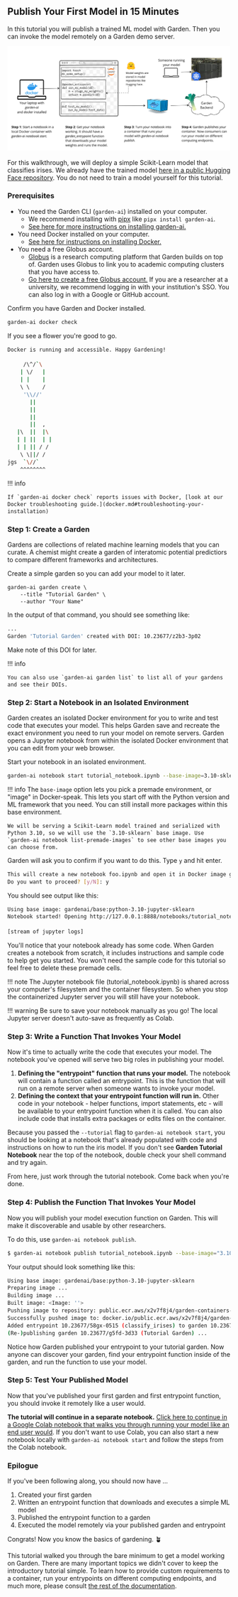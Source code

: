
## Publish Your First Model in 15 Minutes

In this tutorial you will publish a trained ML model with Garden. Then you can invoke the model remotely on a Garden demo server.

![Box and arrow diagram showing the steps to publish a Garden entrypoint.](./images/Clean-Garden-Diagram.jpg)

For this walkthrough, we will deploy a simple Scikit-Learn model that classifies irises. We already have the trained model [here in a public Hugging Face repository](https://huggingface.co/Garden-AI/sklearn-seedling/tree/main). You do not need to train a model yourself for this tutorial.

### Prerequisites

- You need the Garden CLI (`garden-ai`) installed on your computer.
    - We recommend installing with [pipx](https://github.com/pypa/pipx?tab=readme-ov-file#pipx--install-and-run-python-applications-in-isolated-environments) like `pipx install garden-ai`.
    - [See here for more instructions on installing garden-ai.](installation.md)
- You need Docker installed on your computer.
    - [See here for instructions on installing Docker.](docker.md)
- You need a free Globus account.
    - [Globus](https://www.globus.org/what-we-do) is a research computing platform that Garden builds on top of. Garden uses Globus to link you to academic computing clusters that you have access to.
    - [Go here to create a free Globus account.](https://app.globus.org/) If you are a researcher at a university, we recommend logging in with your institution's SSO. You can also log in with a Google or GitHub account.

Confirm you have Garden and Docker installed.

```bash
garden-ai docker check
```

If you see a flower you're good to go.

```bash
Docker is running and accessible. Happy Gardening!

     /\^/`\
    | \/   |
    | |    |
    \ \    /
     '\\//'
       ||
       ||
       ||
       ||  ,
   |\  ||  |\
   | | ||  | |
   | | || / /
    \ \||/ /
jgs  `\//`
    ^^^^^^^^
```

!!! info

    If `garden-ai docker check` reports issues with Docker, [look at our Docker troubleshooting guide.](docker.md#troubleshooting-your-installation)

### Step 1: Create a Garden

Gardens are collections of related machine learning models that you can curate. A chemist might create a garden of interatomic potential predictiors to compare different frameworks and architectures.

Create a simple garden so you can add your model to it later.

```
garden-ai garden create \
    --title "Tutorial Garden" \
	--author "Your Name"
```

In the output of that command, you should see something like:
```bash
...
Garden 'Tutorial Garden' created with DOI: 10.23677/z2b3-3p02
```

Make note of this DOI for later.

!!! info

    You can also use `garden-ai garden list` to list all of your gardens and see their DOIs.


### Step 2: Start a Notebook in an Isolated Environment

Garden creates an isolated Docker environment for you to write and test code that executes your model. This helps Garden save and recreate the exact environment you need to run your model on remote servers. Garden opens a Jupyter notebook from within the isolated Docker environment that you can edit from your web browser.

Start your notebook in an isolated environment.

```bash
garden-ai notebook start tutorial_notebook.ipynb --base-image=3.10-sklearn --tutorial
```

!!! info
    The `base-image` option lets you pick a premade environment, or "image" in Docker-speak. This lets you start off with the Python version and ML framework that you need. You can still install more packages within this base environment.

    We will be serving a Scikit-Learn model trained and serialized with Python 3.10, so we will use the `3.10-sklearn` base image. Use `garden-ai notebook list-premade-images` to see other base images you can choose from.

Garden will ask you to confirm if you want to do this. Type `y` and hit enter.

```bash
This will create a new notebook foo.ipynb and open it in Docker image gardenai/base:python-3.10-jupyter-sklearn.
Do you want to proceed? [y/N]: y
```

You should see output like this:

```bash
Using base image: gardenai/base:python-3.10-jupyter-sklearn
Notebook started! Opening http://127.0.0.1:8888/notebooks/tutorial_notebook.ipynb in your default browser (you may need to refresh the page)

[stream of jupyter logs]
```

You'll notice that your notebook already has some code. When Garden creates a notebook from scratch, it includes instructions and sample code to help get you started. You won't need the sample code for this tutorial so feel free to delete these premade cells.

!!! note
    The Jupyter notebook file (tutorial_notebook.ipynb) is shared across your computer's filesystem and the container filesystem. So when you stop the containerized Jupyter server you will still have your notebook.

!!! warning
    Be sure to save your notebook manually as you go! The local Jupyter server doesn't auto-save as frequently as Colab.

### Step 3: Write a Function That Invokes Your Model

Now it's time to actually write the code that executes your model. The notebook you've opened will serve two big roles in publishing your model.

1. **Defining the "entrypoint" function that runs your model.** The notebook will contain a function called an entrypoint. This is the function that will run on a remote server when someone wants to invoke your model.
2. **Defining the context that your entrypoint function will run in.** Other code in your notebook - helper functions, import statements, etc - will be available to your entrypoint function when it is called. You can also include code that installs extra packages or edits files on the container.

Because you passed the `--tutorial` flag to `garden-ai notebook start`, you should be looking at a notebook that's already populated with code and instructions on how to run the iris model. If you don't see **Garden Tutorial Notebook** near the top of the notebook, double check your shell command and try again.

From here, just work through the tutorial notebook. Come back when you're done.

### Step 4: Publish the Function That Invokes Your Model

Now you will publish your model execution function on Garden. This will make it discoverable and usable by other researchers.

To do this, use `garden-ai notebook publish`.

```bash
$ garden-ai notebook publish tutorial_notebook.ipynb --base-image="3.10-sklearn"
```

Your output should look something like this:
```bash
Using base image: gardenai/base:python-3.10-jupyter-sklearn
Preparing image ...
Building image ...
Built image: <Image: ''>
Pushing image to repository: public.ecr.aws/x2v7f8j4/garden-containers-dev
Successfully pushed image to: docker.io/public.ecr.aws/x2v7f8j4/garden-containers-dev:tutorial-20240129-101040
Added entrypoint 10.23677/58gx-0515 (classify_irises) to garden 10.23677/g5fd-3d33 (Tutorial Garden)!
(Re-)publishing garden 10.23677/g5fd-3d33 (Tutorial Garden) ...
```

Notice how Garden published your entrypoint to your tutorial garden. Now anyone can discover your garden, find your entrypoint function inside of the garden, and run the function to use your model.

### Step 5: Test Your Published Model

Now that you've published your first garden and first entrypoint function, you should invoke it remotely like a user would.

**The tutorial will continue in a separate notebook.** [Click here to continue in a Google Colab notebook that walks you through running your model like an end user would](https://colab.research.google.com/drive/1VM_SjYFnY1pxxac9ILQuqBT0fl3JADu0?usp=sharing). If you don't want to use Colab, you can also start a new notebook locally with `garden-ai notebook start` and follow the steps from the Colab notebook.

### Epilogue

If you've been following along, you should now have ...

1. Created your first garden
2. Written an entrypoint function that downloads and executes a simple ML model
3. Published the entrypoint function to a garden
4. Executed the model remotely via your published garden and entrypoint

Congrats! Now you know the basics of gardening. 🪴

This tutorial walked you through the bare minimum to get a model working on Garden. There are many important topics we didn't cover to keep the introductory tutorial simple. To learn how to provide custom requirements to a container, run your entrypoints on different computing endpoints, and much more, please consult [the rest of the documentation](https://garden-ai.readthedocs.io/en/latest/).
